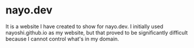 # nayo.dev
It is a website I have created to show for nayo.dev. I initially used nayoshi.github.io as my website, but that proved to be significantly difficult because I cannot control what's in my domain.
